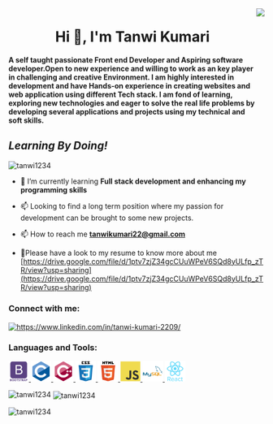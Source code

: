 <img src="https://octodex.github.com/images/femalecodertocat.png" height="400" align="right"/>
<h1 align="center">Hi 👋, I'm Tanwi Kumari</h1>
<h4 align="left">A self taught passionate Front end Developer and Aspiring software developer.Open to new experience and willing to work as an key player in challenging and creative Environment. I am highly interested in development and have Hands-on experience in creating websites and web application using different Tech stack. I am fond of learning, exploring new technologies and eager to solve the real life problems by developing several applications and projects using my technical and soft skills. </h3>

  <h2><i>Learning By Doing!</i></h2>

<p align="left"> <img src="https://komarev.com/ghpvc/?username=tanwi1234&label=Profile%20views&color=0e75b6&style=flat" alt="tanwi1234" /> </p>

 - 🌱 I’m currently learning **Full stack development and enhancing my programming skills**
 
 - 📫 Looking to find a long term position where my passion for development can be brought to some new projects.
 
 - 📫 How to reach me **tanwikumari22@gmail.com**

 - 📄Please have a look to my resume to know more about me [https://drive.google.com/file/d/1ptv7zjZ34gcCUuWPeV6SQd8yULfp_zTR/view?usp=sharing](https://drive.google.com/file/d/1ptv7zjZ34gcCUuWPeV6SQd8yULfp_zTR/view?usp=sharing)

<h3 align="left">Connect with me:</h3>
<p align="left">
<a href="https://linkedin.com/in/https://www.linkedin.com/in/tanwi-kumari-2209/" target="blank"><img align="center" src="https://raw.githubusercontent.com/rahuldkjain/github-profile-readme-generator/master/src/images/icons/Social/linked-in-alt.svg" alt="https://www.linkedin.com/in/tanwi-kumari-2209/" height="30" width="40" /></a>
</p>

<h3 align="left">Languages and Tools:</h3>
<p align="left"> <a href="https://getbootstrap.com" target="_blank"> <img src="https://raw.githubusercontent.com/devicons/devicon/master/icons/bootstrap/bootstrap-plain-wordmark.svg" alt="bootstrap" width="40" height="40"/> </a> <a href="https://www.cprogramming.com/" target="_blank"> <img src="https://raw.githubusercontent.com/devicons/devicon/master/icons/c/c-original.svg" alt="c" width="40" height="40"/> </a> <a href="https://www.w3schools.com/cpp/" target="_blank"> <img src="https://raw.githubusercontent.com/devicons/devicon/master/icons/cplusplus/cplusplus-original.svg" alt="cplusplus" width="40" height="40"/> </a> <a href="https://www.w3schools.com/css/" target="_blank"> <img src="https://raw.githubusercontent.com/devicons/devicon/master/icons/css3/css3-original-wordmark.svg" alt="css3" width="40" height="40"/> </a> <a href="https://www.w3.org/html/" target="_blank"> <img src="https://raw.githubusercontent.com/devicons/devicon/master/icons/html5/html5-original-wordmark.svg" alt="html5" width="40" height="40"/> </a> <a href="https://developer.mozilla.org/en-US/docs/Web/JavaScript" target="_blank"> <img src="https://raw.githubusercontent.com/devicons/devicon/master/icons/javascript/javascript-original.svg" alt="javascript" width="40" height="40"/> </a> <a href="https://www.mysql.com/" target="_blank"> <img src="https://raw.githubusercontent.com/devicons/devicon/master/icons/mysql/mysql-original-wordmark.svg" alt="mysql" width="40" height="40"/> </a> <a href="https://reactjs.org/" target="_blank"> <img src="https://raw.githubusercontent.com/devicons/devicon/master/icons/react/react-original-wordmark.svg" alt="react" width="40" height="40"/> </a> </p>

<p><img align="left" src="https://github-readme-stats.vercel.app/api/top-langs?username=tanwi1234&show_icons=true&locale=en&layout=compact" alt="tanwi1234" /></p>

<p>&nbsp;<img align="center" src="https://github-readme-stats.vercel.app/api?username=tanwi1234&show_icons=true&locale=en" alt="tanwi1234" /></p>

<p><img align="center" src="https://github-readme-streak-stats.herokuapp.com/?user=tanwi1234&" alt="tanwi1234" /></p>
